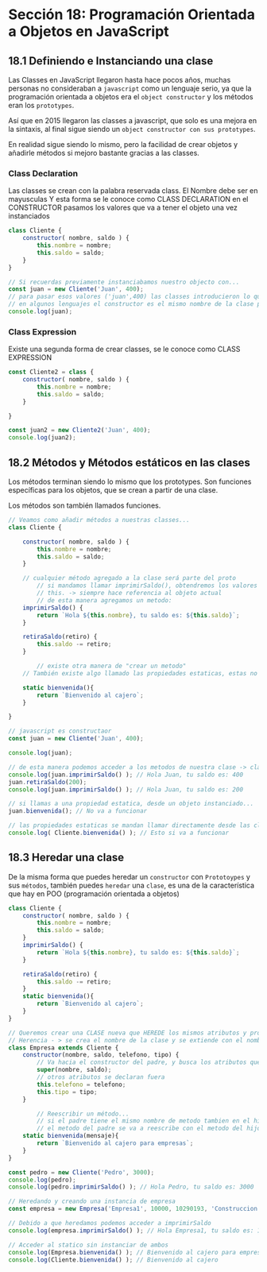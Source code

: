 # Sección 18: Programación Orientada a Objetos en JavaScript

## 18.1 Definiendo e Instanciando una clase

Las Classes en JavaScript llegaron hasta hace pocos años, muchas personas no consideraban a `javascript` como un lenguaje serio, ya que la programación orientada a objetos era el `object constructor` y los métodos eran los `prototypes`.

Así que en 2015 llegaron las classes a javascript, que solo es una mejora en la sintaxis, al final sigue siendo un `object constructor con sus prototypes`.

En realidad sigue siendo lo mismo, pero la facilidad de crear objetos y añadirle métodos si mejoro bastante gracias a las classes.

### Class Declaration

Las classes se crean con la palabra reservada class. El Nombre debe ser en mayusculas Y esta forma se le conoce como CLASS DECLARATION en el CONSTRUCTOR pasamos los valores que va a tener el objeto una vez instanciados

```jsx
class Cliente { 
    constructor( nombre, saldo ) {
        this.nombre = nombre;
        this.saldo = saldo;
    }
}

// Si recuerdas previamente instanciabamos nuestro objecto con...
const juan = new Cliente('Juan', 400);
// para pasar esos valores ('juan',400) las classes introducieron lo que se conoce como constructores...
// en algunos lenguajes el constructor es el mismo nombre de la clase pero en javascript es constructor
console.log(juan);
```

### Class Expression

Existe una segunda forma de crear classes, se le conoce como CLASS EXPRESSION

```jsx
const Cliente2 = class {
    constructor( nombre, saldo ) {
        this.nombre = nombre;
        this.saldo = saldo;
    }

}

const juan2 = new Cliente2('Juan', 400);
console.log(juan2);
```

## 18.2 Métodos y Métodos estáticos en las clases

Los métodos terminan siendo lo mismo que los prototypes. Son funciones específicas para los objetos, que se crean a partir de una clase.

Los métodos son también llamados funciones.

```jsx
// Veamos como añadir métodos a nuestras classes...
class Cliente { 

    constructor( nombre, saldo ) {
        this.nombre = nombre;
        this.saldo = saldo;
    }

    // cualquier método agregado a la clase será parte del proto
		// si mandamos llamar imprimirSaldo(), obtendremos los valores que se establecieron una vez instanciados la clase.
		// this. -> siempre hace referencia al objeto actual
		// de esta manera agregamos un metodo:
    imprimirSaldo() {
        return `Hola ${this.nombre}, tu saldo es: ${this.saldo}`;
    }

    retiraSaldo(retiro) {
        this.saldo -= retiro;
    }

		// existe otra manera de "crear un metodo"
    // También existe algo llamado las propiedades estaticas, estas no requieren ser instanciadas...

    static bienvenida(){
        return `Bienvenido al cajero`;
    }

}

// javascript es constructaor
const juan = new Cliente('Juan', 400);

console.log(juan);

// de esta manera podemos acceder a los metodos de nuestra clase -> clase.metodo()
console.log(juan.imprimirSaldo() ); // Hola Juan, tu saldo es: 400
juan.retiraSaldo(200);
console.log(juan.imprimirSaldo() ); // Hola Juan, tu saldo es: 200

// si llamas a una propiedad estatica, desde un objeto instanciado...
juan.bienvenida(); // No va a funcionar

// las propiedades estaticas se mandan llamar directamente desde las clases...
console.log( Cliente.bienvenida() ); // Esto si va a funcionar
```

## 18.3 Heredar una clase

De la misma forma que puedes heredar un `constructor` con `Prototoypes` y sus `métodos`, también puedes `heredar` una `clase`, es una de la característica que hay en POO (programación orientada a objetos)

```jsx
class Cliente { 
    constructor( nombre, saldo ) {
        this.nombre = nombre;
        this.saldo = saldo;
    }
    imprimirSaldo() {
        return `Hola ${this.nombre}, tu saldo es: ${this.saldo}`;
    }

    retiraSaldo(retiro) {
        this.saldo -= retiro;
    }
    static bienvenida(){
        return `Bienvenido al cajero`;
    }
}

// Queremos crear una CLASE nueva que HEREDE los mismos atributos y propiedades de OTRA CLASE
// Herencia - > se crea el nombre de la clase y se extiende con el nombre de la clase que queremos heredar
class Empresa extends Cliente {
    constructor(nombre, saldo, telefono, tipo) {
        // Va hacia el constructor del padre, y busca los atributos que necesita heredar
        super(nombre, saldo);
        // otros atributos se declaran fuera
        this.telefono = telefono;
        this.tipo = tipo;
    }

		// Reescribir un método...
		// si el padre tiene el mismo nombre de metodo tambien en el hijo
		// el metodo del padre se va a reescribe con el metodo del hijo
    static bienvenida(mensaje){ 
        return `Bienvenido al cajero para empresas`;
    }
}

const pedro = new Cliente('Pedro', 3000);
console.log(pedro);
console.log(pedro.imprimirSaldo() ); // Hola Pedro, tu saldo es: 3000

// Heredando y creando una instancia de empresa
const empresa = new Empresa('Empresa1', 10000, 10290193, 'Construccion');

// Debido a que heredamos podemos acceder a imprimirSaldo
console.log(empresa.imprimirSaldo() ); // Hola Empresa1, tu saldo es: 10000

// Acceder al statico sin instanciar de ambos
console.log(Empresa.bienvenida() ); // Bienvenido al cajero para empresas
console.log(Cliente.bienvenida() ); // Bienvenido al cajero
```